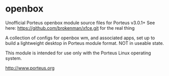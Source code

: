 openbox
=======
Unofficial Porteus openbox module source files for Porteus v3.0.1+
See here: https://github.com/brokenman/xfce.git for the real thing

A collection of configs for openbox wm, and associated apps,
 set up to build a lightweight desktop in Porteus module format.
NOT in  useable state. 

This module is intended for use only with the Porteus Linux operating system.

http://www.porteus.org
